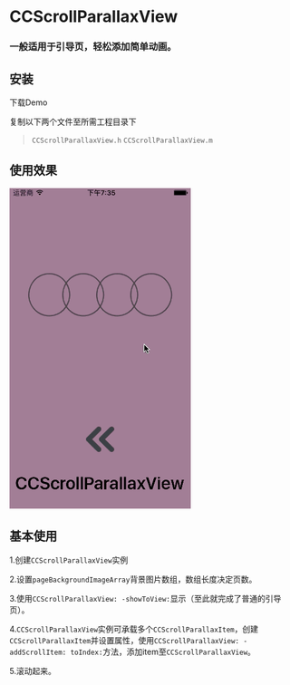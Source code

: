 # CCScrollParallaxView
### 一般适用于引导页，轻松添加简单动画。

## 安装
下载Demo

复制以下两个文件至所需工程目录下
>`CCScrollParallaxView.h`
>`CCScrollParallaxView.m`

## 使用效果

![image](https://github.com/ziooooo/CCScrollParallaxView/blob/master/123.gif ) 

## 基本使用
1.创建`CCScrollParallaxView`实例

2.设置`pageBackgroundImageArray`背景图片数组，数组长度决定页数。

3.使用`CCScrollParallaxView: -showToView:`显示（至此就完成了普通的引导页）。

4.`CCScrollParallaxView`实例可承载多个`CCScrollParallaxItem`，创建`CCScrollParallaxItem`并设置属性，使用`CCScrollParallaxView: -addScrollItem: toIndex:`方法，添加item至`CCScrollParallaxView`。

5.滚动起来。

